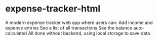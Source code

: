# expense-tracker-html
A modern expense tracker web app where users can:  Add income and expense entries  See a list of all transactions  See the balance auto-calculated  All done without backend, using local storage to save data

